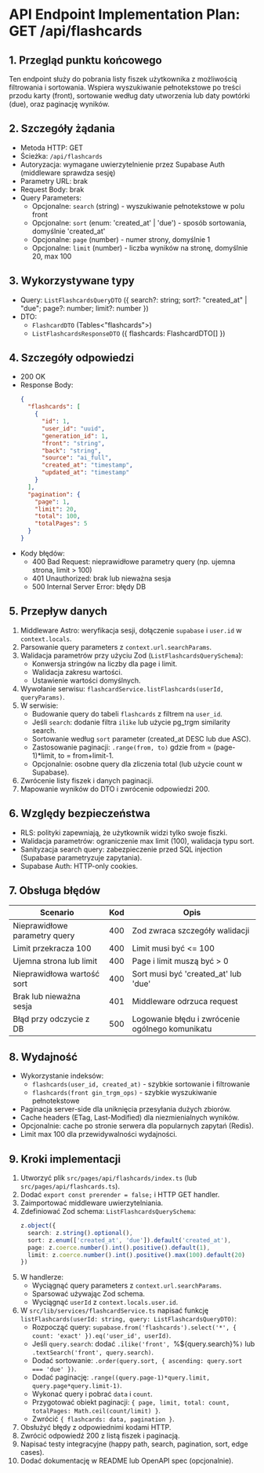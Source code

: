 # API Endpoint Implementation Plan: GET /api/flashcards

## 1. Przegląd punktu końcowego
Ten endpoint służy do pobrania listy fiszek użytkownika z możliwością filtrowania i sortowania. Wspiera wyszukiwanie pełnotekstowe po treści przodu karty (front), sortowanie według daty utworzenia lub daty powtórki (due), oraz paginację wyników.

## 2. Szczegóły żądania
- Metoda HTTP: GET
- Ścieżka: `/api/flashcards`
- Autoryzacja: wymagane uwierzytelnienie przez Supabase Auth (middleware sprawdza sesję)
- Parametry URL: brak
- Request Body: brak
- Query Parameters:
  - Opcjonalne: `search` (string) - wyszukiwanie pełnotekstowe w polu front
  - Opcjonalne: `sort` (enum: 'created_at' | 'due') - sposób sortowania, domyślnie 'created_at'
  - Opcjonalne: `page` (number) - numer strony, domyślnie 1
  - Opcjonalne: `limit` (number) - liczba wyników na stronę, domyślnie 20, max 100

## 3. Wykorzystywane typy
- Query: `ListFlashcardsQueryDTO` ({ search?: string; sort?: "created_at" | "due"; page?: number; limit?: number })
- DTO:
  - `FlashcardDTO` (Tables<"flashcards">)
  - `ListFlashcardsResponseDTO` ({ flashcards: FlashcardDTO[] })

## 4. Szczegóły odpowiedzi
- 200 OK
- Response Body:
  ```json
  {
    "flashcards": [
      {
        "id": 1,
        "user_id": "uuid",
        "generation_id": 1,
        "front": "string",
        "back": "string",
        "source": "ai_full",
        "created_at": "timestamp",
        "updated_at": "timestamp"
      }
    ],
    "pagination": {
      "page": 1,
      "limit": 20,
      "total": 100,
      "totalPages": 5
    }
  }
  ```
- Kody błędów:
  - 400 Bad Request: nieprawidłowe parametry query (np. ujemna strona, limit > 100)
  - 401 Unauthorized: brak lub nieważna sesja
  - 500 Internal Server Error: błędy DB

## 5. Przepływ danych
1. Middleware Astro: weryfikacja sesji, dołączenie `supabase` i `user.id` w `context.locals`.
2. Parsowanie query parameters z `context.url.searchParams`.
3. Walidacja parametrów przy użyciu Zod (`ListFlashcardsQuerySchema`):
   - Konwersja stringów na liczby dla page i limit.
   - Walidacja zakresu wartości.
   - Ustawienie wartości domyślnych.
4. Wywołanie serwisu: `flashcardService.listFlashcards(userId, queryParams)`.
5. W serwisie:
   - Budowanie query do tabeli `flashcards` z filtrem na `user_id`.
   - Jeśli `search`: dodanie filtra `ilike` lub użycie pg_trgm similarity search.
   - Sortowanie według `sort` parameter (created_at DESC lub due ASC).
   - Zastosowanie paginacji: `.range(from, to)` gdzie from = (page-1)*limit, to = from+limit-1.
   - Opcjonalnie: osobne query dla zliczenia total (lub użycie count w Supabase).
6. Zwrócenie listy fiszek i danych paginacji.
7. Mapowanie wyników do DTO i zwrócenie odpowiedzi 200.

## 6. Względy bezpieczeństwa
- RLS: polityki zapewniają, że użytkownik widzi tylko swoje fiszki.
- Walidacja parametrów: ograniczenie max limit (100), walidacja typu sort.
- Sanityzacja search query: zabezpieczenie przed SQL injection (Supabase parametryzuje zapytania).
- Supabase Auth: HTTP-only cookies.

## 7. Obsługa błędów
| Scenario                            | Kod   | Opis                                                         |
|-------------------------------------|-------|--------------------------------------------------------------|
| Nieprawidłowe parametry query       | 400   | Zod zwraca szczegóły walidacji                              |
| Limit przekracza 100                | 400   | Limit musi być <= 100                                       |
| Ujemna strona lub limit             | 400   | Page i limit muszą być > 0                                  |
| Nieprawidłowa wartość sort          | 400   | Sort musi być 'created_at' lub 'due'                        |
| Brak lub nieważna sesja             | 401   | Middleware odrzuca request                                   |
| Błąd przy odczycie z DB             | 500   | Logowanie błędu i zwrócenie ogólnego komunikatu             |

## 8. Wydajność
- Wykorzystanie indeksów:
  - `flashcards(user_id, created_at)` - szybkie sortowanie i filtrowanie
  - `flashcards(front gin_trgm_ops)` - szybkie wyszukiwanie pełnotekstowe
- Paginacja server-side dla uniknięcia przesyłania dużych zbiorów.
- Cache headers (ETag, Last-Modified) dla niezmienialnych wyników.
- Opcjonalnie: cache po stronie serwera dla popularnych zapytań (Redis).
- Limit max 100 dla przewidywalności wydajności.

## 9. Kroki implementacji
1. Utworzyć plik `src/pages/api/flashcards/index.ts` (lub `src/pages/api/flashcards.ts`).
2. Dodać `export const prerender = false;` i HTTP GET handler.
3. Zaimportować middleware uwierzytelniania.
4. Zdefiniować Zod schema: `ListFlashcardsQuerySchema`:
   ```ts
   z.object({
     search: z.string().optional(),
     sort: z.enum(['created_at', 'due']).default('created_at'),
     page: z.coerce.number().int().positive().default(1),
     limit: z.coerce.number().int().positive().max(100).default(20)
   })
   ```
5. W handlerze:
   - Wyciągnąć query parameters z `context.url.searchParams`.
   - Sparsować używając Zod schema.
   - Wyciągnąć `userId` z `context.locals.user.id`.
6. W `src/lib/services/flashcardService.ts` napisać funkcję `listFlashcards(userId: string, query: ListFlashcardsQueryDTO)`:
   - Rozpocząć query: `supabase.from('flashcards').select('*', { count: 'exact' }).eq('user_id', userId)`.
   - Jeśli `query.search`: dodać `.ilike('front', `%${query.search}%`)` lub `.textSearch('front', query.search)`.
   - Dodać sortowanie: `.order(query.sort, { ascending: query.sort === 'due' })`.
   - Dodać paginację: `.range((query.page-1)*query.limit, query.page*query.limit-1)`.
   - Wykonać query i pobrać `data` i `count`.
   - Przygotować obiekt paginacji: `{ page, limit, total: count, totalPages: Math.ceil(count/limit) }`.
   - Zwrócić `{ flashcards: data, pagination }`.
7. Obsłużyć błędy z odpowiednimi kodami HTTP.
8. Zwrócić odpowiedź 200 z listą fiszek i paginacją.
9. Napisać testy integracyjne (happy path, search, pagination, sort, edge cases).
10. Dodać dokumentację w README lub OpenAPI spec (opcjonalnie).

